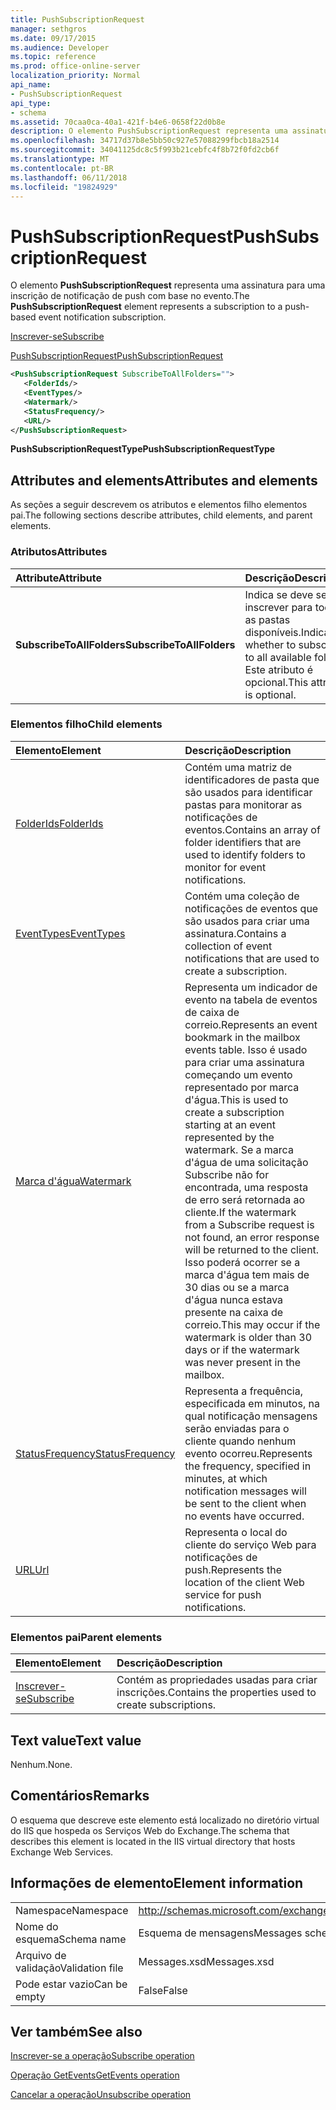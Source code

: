 ```yaml
---
title: PushSubscriptionRequest
manager: sethgros
ms.date: 09/17/2015
ms.audience: Developer
ms.topic: reference
ms.prod: office-online-server
localization_priority: Normal
api_name:
- PushSubscriptionRequest
api_type:
- schema
ms.assetid: 70caa0ca-40a1-421f-b4e6-0658f22d0b8e
description: O elemento PushSubscriptionRequest representa uma assinatura para uma inscrição de notificação de push com base no evento.
ms.openlocfilehash: 34717d37b8e5bb50c927e57088299fbcb18a2514
ms.sourcegitcommit: 34041125dc8c5f993b21cebfc4f8b72f0fd2cb6f
ms.translationtype: MT
ms.contentlocale: pt-BR
ms.lasthandoff: 06/11/2018
ms.locfileid: "19824929"
---
```

# <a name="pushsubscriptionrequest"></a><span data-ttu-id="02251-103">PushSubscriptionRequest</span><span class="sxs-lookup"><span data-stu-id="02251-103">PushSubscriptionRequest</span></span>

<span data-ttu-id="02251-104">O elemento **PushSubscriptionRequest** representa uma assinatura para uma inscrição de notificação de push com base no evento.</span><span class="sxs-lookup"><span data-stu-id="02251-104">The **PushSubscriptionRequest** element represents a subscription to a push-based event notification subscription.</span></span> 
  
[<span data-ttu-id="02251-105">Inscrever-se</span><span class="sxs-lookup"><span data-stu-id="02251-105">Subscribe</span></span>](subscribe.md)
  
[<span data-ttu-id="02251-106">PushSubscriptionRequest</span><span class="sxs-lookup"><span data-stu-id="02251-106">PushSubscriptionRequest</span></span>](pushsubscriptionrequest.md)
  
```XML
<PushSubscriptionRequest SubscribeToAllFolders="">
   <FolderIds/>
   <EventTypes/>
   <Watermark/>
   <StatusFrequency/>
   <URL/>
</PushSubscriptionRequest>
```

 <span data-ttu-id="02251-107">**PushSubscriptionRequestType**</span><span class="sxs-lookup"><span data-stu-id="02251-107">**PushSubscriptionRequestType**</span></span>
## <a name="attributes-and-elements"></a><span data-ttu-id="02251-108">Attributes and elements</span><span class="sxs-lookup"><span data-stu-id="02251-108">Attributes and elements</span></span>

<span data-ttu-id="02251-109">As seções a seguir descrevem os atributos e elementos filho elementos pai.</span><span class="sxs-lookup"><span data-stu-id="02251-109">The following sections describe attributes, child elements, and parent elements.</span></span>
  
### <a name="attributes"></a><span data-ttu-id="02251-110">Atributos</span><span class="sxs-lookup"><span data-stu-id="02251-110">Attributes</span></span>

|<span data-ttu-id="02251-111">**Attribute**</span><span class="sxs-lookup"><span data-stu-id="02251-111">**Attribute**</span></span>|<span data-ttu-id="02251-112">**Descrição**</span><span class="sxs-lookup"><span data-stu-id="02251-112">**Description**</span></span>|
|:-----|:-----|
|<span data-ttu-id="02251-113">**SubscribeToAllFolders**</span><span class="sxs-lookup"><span data-stu-id="02251-113">**SubscribeToAllFolders**</span></span> <br/> |<span data-ttu-id="02251-114">Indica se deve se inscrever para todas as pastas disponíveis.</span><span class="sxs-lookup"><span data-stu-id="02251-114">Indicates whether to subscribe to all available folders.</span></span> <span data-ttu-id="02251-115">Este atributo é opcional.</span><span class="sxs-lookup"><span data-stu-id="02251-115">This attribute is optional.</span></span>  <br/> |
   
### <a name="child-elements"></a><span data-ttu-id="02251-116">Elementos filho</span><span class="sxs-lookup"><span data-stu-id="02251-116">Child elements</span></span>

|<span data-ttu-id="02251-117">**Elemento**</span><span class="sxs-lookup"><span data-stu-id="02251-117">**Element**</span></span>|<span data-ttu-id="02251-118">**Descrição**</span><span class="sxs-lookup"><span data-stu-id="02251-118">**Description**</span></span>|
|:-----|:-----|
|[<span data-ttu-id="02251-119">FolderIds</span><span class="sxs-lookup"><span data-stu-id="02251-119">FolderIds</span></span>](folderids.md) <br/> |<span data-ttu-id="02251-120">Contém uma matriz de identificadores de pasta que são usados para identificar pastas para monitorar as notificações de eventos.</span><span class="sxs-lookup"><span data-stu-id="02251-120">Contains an array of folder identifiers that are used to identify folders to monitor for event notifications.</span></span>  <br/> |
|[<span data-ttu-id="02251-121">EventTypes</span><span class="sxs-lookup"><span data-stu-id="02251-121">EventTypes</span></span>](eventtypes.md) <br/> |<span data-ttu-id="02251-122">Contém uma coleção de notificações de eventos que são usados para criar uma assinatura.</span><span class="sxs-lookup"><span data-stu-id="02251-122">Contains a collection of event notifications that are used to create a subscription.</span></span>  <br/> |
|[<span data-ttu-id="02251-123">Marca d'água</span><span class="sxs-lookup"><span data-stu-id="02251-123">Watermark</span></span>](watermark.md) <br/> |<span data-ttu-id="02251-124">Representa um indicador de evento na tabela de eventos de caixa de correio.</span><span class="sxs-lookup"><span data-stu-id="02251-124">Represents an event bookmark in the mailbox events table.</span></span> <span data-ttu-id="02251-125">Isso é usado para criar uma assinatura começando um evento representado por marca d'água.</span><span class="sxs-lookup"><span data-stu-id="02251-125">This is used to create a subscription starting at an event represented by the watermark.</span></span> <span data-ttu-id="02251-126">Se a marca d'água de uma solicitação Subscribe não for encontrada, uma resposta de erro será retornada ao cliente.</span><span class="sxs-lookup"><span data-stu-id="02251-126">If the watermark from a Subscribe request is not found, an error response will be returned to the client.</span></span> <span data-ttu-id="02251-127">Isso poderá ocorrer se a marca d'água tem mais de 30 dias ou se a marca d'água nunca estava presente na caixa de correio.</span><span class="sxs-lookup"><span data-stu-id="02251-127">This may occur if the watermark is older than 30 days or if the watermark was never present in the mailbox.</span></span>  <br/> |
|[<span data-ttu-id="02251-128">StatusFrequency</span><span class="sxs-lookup"><span data-stu-id="02251-128">StatusFrequency</span></span>](statusfrequency.md) <br/> |<span data-ttu-id="02251-129">Representa a frequência, especificada em minutos, na qual notificação mensagens serão enviadas para o cliente quando nenhum evento ocorreu.</span><span class="sxs-lookup"><span data-stu-id="02251-129">Represents the frequency, specified in minutes, at which notification messages will be sent to the client when no events have occurred.</span></span>  <br/> |
|[<span data-ttu-id="02251-130">URL</span><span class="sxs-lookup"><span data-stu-id="02251-130">Url </span></span>](url-ex15websvcsotherref.md) <br/> |<span data-ttu-id="02251-131">Representa o local do cliente do serviço Web para notificações de push.</span><span class="sxs-lookup"><span data-stu-id="02251-131">Represents the location of the client Web service for push notifications.</span></span>  <br/> |
   
### <a name="parent-elements"></a><span data-ttu-id="02251-132">Elementos pai</span><span class="sxs-lookup"><span data-stu-id="02251-132">Parent elements</span></span>

|<span data-ttu-id="02251-133">**Elemento**</span><span class="sxs-lookup"><span data-stu-id="02251-133">**Element**</span></span>|<span data-ttu-id="02251-134">**Descrição**</span><span class="sxs-lookup"><span data-stu-id="02251-134">**Description**</span></span>|
|:-----|:-----|
|[<span data-ttu-id="02251-135">Inscrever-se</span><span class="sxs-lookup"><span data-stu-id="02251-135">Subscribe</span></span>](subscribe.md) <br/> |<span data-ttu-id="02251-136">Contém as propriedades usadas para criar inscrições.</span><span class="sxs-lookup"><span data-stu-id="02251-136">Contains the properties used to create subscriptions.</span></span>  <br/> |
   
## <a name="text-value"></a><span data-ttu-id="02251-137">Text value</span><span class="sxs-lookup"><span data-stu-id="02251-137">Text value</span></span>

<span data-ttu-id="02251-138">Nenhum.</span><span class="sxs-lookup"><span data-stu-id="02251-138">None.</span></span>
  
## <a name="remarks"></a><span data-ttu-id="02251-139">Comentários</span><span class="sxs-lookup"><span data-stu-id="02251-139">Remarks</span></span>

<span data-ttu-id="02251-140">O esquema que descreve este elemento está localizado no diretório virtual do IIS que hospeda os Serviços Web do Exchange.</span><span class="sxs-lookup"><span data-stu-id="02251-140">The schema that describes this element is located in the IIS virtual directory that hosts Exchange Web Services.</span></span>
  
## <a name="element-information"></a><span data-ttu-id="02251-141">Informações de elemento</span><span class="sxs-lookup"><span data-stu-id="02251-141">Element information</span></span>

|||
|:-----|:-----|
|<span data-ttu-id="02251-142">Namespace</span><span class="sxs-lookup"><span data-stu-id="02251-142">Namespace</span></span>  <br/> |http://schemas.microsoft.com/exchange/services/2006/messages  <br/> |
|<span data-ttu-id="02251-143">Nome do esquema</span><span class="sxs-lookup"><span data-stu-id="02251-143">Schema name</span></span>  <br/> |<span data-ttu-id="02251-144">Esquema de mensagens</span><span class="sxs-lookup"><span data-stu-id="02251-144">Messages schema</span></span>  <br/> |
|<span data-ttu-id="02251-145">Arquivo de validação</span><span class="sxs-lookup"><span data-stu-id="02251-145">Validation file</span></span>  <br/> |<span data-ttu-id="02251-146">Messages.xsd</span><span class="sxs-lookup"><span data-stu-id="02251-146">Messages.xsd</span></span>  <br/> |
|<span data-ttu-id="02251-147">Pode estar vazio</span><span class="sxs-lookup"><span data-stu-id="02251-147">Can be empty</span></span>  <br/> |<span data-ttu-id="02251-148">False</span><span class="sxs-lookup"><span data-stu-id="02251-148">False</span></span>  <br/> |
   
## <a name="see-also"></a><span data-ttu-id="02251-149">Ver também</span><span class="sxs-lookup"><span data-stu-id="02251-149">See also</span></span>



[<span data-ttu-id="02251-150">Inscrever-se a operação</span><span class="sxs-lookup"><span data-stu-id="02251-150">Subscribe operation</span></span>](subscribe-operation.md)
  
[<span data-ttu-id="02251-151">Operação GetEvents</span><span class="sxs-lookup"><span data-stu-id="02251-151">GetEvents operation</span></span>](getevents-operation.md)
  
[<span data-ttu-id="02251-152">Cancelar a operação</span><span class="sxs-lookup"><span data-stu-id="02251-152">Unsubscribe operation</span></span>](unsubscribe-operation.md)

